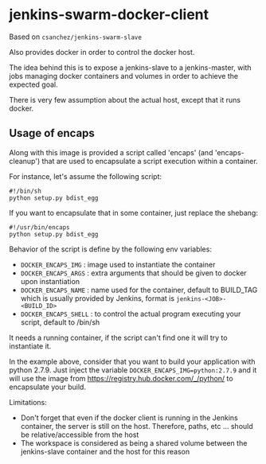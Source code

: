 jenkins-swarm-docker-client
===========================

Based on `csanchez/jenkins-swarm-slave`

Also provides docker in order to control the docker host.

The idea behind this is to expose a jenkins-slave to a jenkins-master,
with jobs managing docker containers and volumes in order to achieve the expected goal.

There is very few assumption about the actual host, except that it runs docker.

Usage of encaps
---------------

Along with this image is provided a script called 'encaps' (and 'encaps-cleanup') that are used to encapsulate a script execution within a container.

For instance, let's assume the following script:

    #!/bin/sh
    python setup.py bdist_egg

If you want to encapsulate that in some container, just replace the shebang:

    #!/usr/bin/encaps
    python setup.py bdist_egg

Behavior of the script is define by the following env variables:
 - `DOCKER_ENCAPS_IMG` : image used to instantiate the container
 - `DOCKER_ENCAPS_ARGS` : extra arguments that should be given to docker upon instantiation
 - `DOCKER_ENCAPS_NAME` : name used for the container, default to BUILD_TAG which is usually provided by Jenkins, format is `jenkins-<JOB>-<BUILD_ID>`
 - `DOCKER_ENCAPS_SHELL` : to control the actual program executing your script, default to /bin/sh

It needs a running container, if the script can't find one it will try to instantiate it.

In the example above, consider that you want to build your application with python 2.7.9.
Just inject the variable `DOCKER_ENCAPS_IMG=python:2.7.9` and it will use the image from https://registry.hub.docker.com/_/python/ to encapsulate your build.

Limitations:
 - Don't forget that even if the docker client is running in the Jenkins container, the server is still on the host.
   Therefore, paths, etc ... should be relative/accessible from the host
 - The workspace is considered as being a shared volume between the jenkins-slave container and the host for this reason

